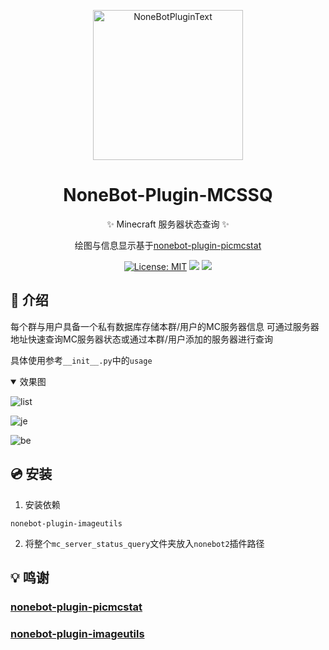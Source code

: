 <div align="center">
  <p><img src="https://raw.githubusercontent.com/A-kirami/nonebot-plugin-template/resources/NoneBotPlugin.svg" width="240" alt="NoneBotPluginText"></p>
</div>

<div align="center">

# NoneBot-Plugin-MCSSQ

✨ Minecraft 服务器状态查询 ✨

绘图与信息显示基于[nonebot-plugin-picmcstat](https://github.com/lgc2333/nonebot-plugin-picmcstat)

[![License: MIT](https://img.shields.io/badge/License-MIT-yellow.svg)](https://opensource.org/licenses/MIT)
![](https://img.shields.io/badge/nonebot2-v2.0.0+-green)
![](https://img.shields.io/badge/zhenxun_bot-v0.1.6.6+-green)

</div>

## 📖 介绍

每个群与用户具备一个私有数据库存储本群/用户的MC服务器信息
可通过服务器地址快速查询MC服务器状态或通过本群/用户添加的服务器进行查询

具体使用参考`__init__.py`中的`usage`
<details open>
<summary>效果图</summary>

![list](https://image.cinte.cc/i/2023/01/25/63d0d114d2dfd.png)

![je](https://image.cinte.cc/i/2023/01/25/63d0d1787b5fe.png)

![be](https://image.cinte.cc/i/2023/01/25/63d0d19a04668.png)
</details>

## 💿 安装

1. 安装依赖
```
nonebot-plugin-imageutils
```

2. 将整个`mc_server_status_query`文件夹放入`nonebot2`插件路径

## 💡 鸣谢

### [nonebot-plugin-picmcstat](https://github.com/lgc2333/nonebot-plugin-picmcstat)

### [nonebot-plugin-imageutils](https://github.com/noneplugin/nonebot-plugin-imageutils)